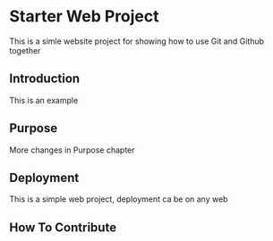 # Starter Web Project

This is a simle website project for showing how to use Git and Github together

## Introduction

This is an example

## Purpose

More changes in Purpose chapter

## Deployment

This is a simple web project, deployment ca be on any web

## How To Contribute


